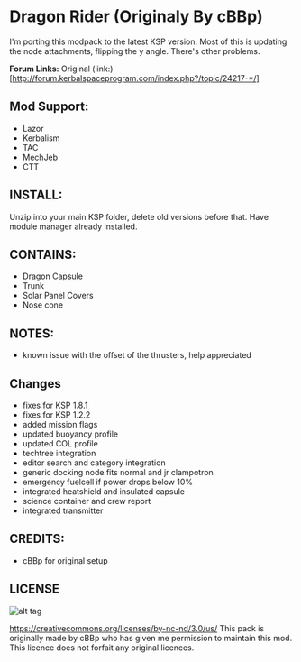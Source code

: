 # Dragon Rider (Originaly By cBBp)

I'm porting this modpack to the latest KSP version. Most of this is updating the node attachments, flipping the y angle.
There's other problems.

**Forum Links:**
Original (link:)[http://forum.kerbalspaceprogram.com/index.php?/topic/24217-*/]

## Mod Support:

* Lazor
* Kerbalism
* TAC
* MechJeb
* CTT

## INSTALL:

Unzip into your main KSP folder, delete old versions before that. Have module manager already installed.

## CONTAINS:

* Dragon Capsule
* Trunk
* Solar Panel Covers
* Nose cone

## NOTES:

* known issue with the offset of the thrusters, help appreciated

## Changes

* fixes for KSP 1.8.1
* fixes for KSP 1.2.2
* added mission flags
* updated buoyancy profile
* updated COL profile
* techtree integration
* editor search and category integration
* generic docking node fits normal and jr clampotron
* emergency fuelcell if power drops below 10%
* integrated heatshield and insulated capsule
* science container and crew report
* integrated transmitter

## CREDITS:

* cBBp for original setup

## LICENSE

![alt tag](https://licensebuttons.net/l/by-nc-nd/3.0/88x31.png)

https://creativecommons.org/licenses/by-nc-nd/3.0/us/
This pack is originally made by cBBp who has given me permission to maintain this mod.
This licence does not forfait any original licences.

